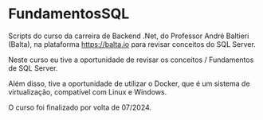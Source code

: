# FundamentosSQL

Scripts do curso da carreira de Backend .Net, do Professor André Baltieri (Balta), na plataforma https://balta.io para revisar conceitos do SQL Server.

Neste curso eu tive a oportunidade de revisar os conceitos / Fundamentos de SQL Server.

Além disso, tive a oportunidade de utilizar o Docker, que é um sistema de virtualização, compatível com Linux e Windows.

O curso foi finalizado por volta de 07/2024.
